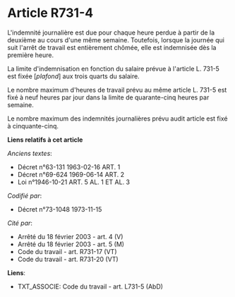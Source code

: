 # Article R731-4

L'indemnité journalière est due pour chaque heure perdue à partir de la deuxième au cours d'une même semaine. Toutefois,
lorsque la journée qui suit l'arrêt de travail est entièrement chômée, elle est indemnisée dès la première heure.

La limite d'indemnisation en fonction du salaire prévue à l'article L. 731-5 est fixée [*plafond*] aux trois quarts du
salaire.

Le nombre maximum d'heures de travail prévu au même article L. 731-5 est fixé à neuf heures par jour dans la limite de
quarante-cinq heures par semaine.

Le nombre maximum des indemnités journalières prévu audit article est fixé à cinquante-cinq.

**Liens relatifs à cet article**

_Anciens textes_:

  - Décret n°63-131 1963-02-16 ART. 1
  - Décret n°69-624 1969-06-14 ART. 2
  - Loi n°1946-10-21 ART. 5 AL. 1 ET AL. 3

_Codifié par_:

  - Décret n°73-1048 1973-11-15

_Cité par_:

  - Arrêté du 18 février 2003 - art. 4 (V)
  - Arrêté du 18 février 2003 - art. 5 (M)
  - Code du travail - art. R731-17 (VT)
  - Code du travail - art. R731-20 (VT)

**Liens**:

  - TXT_ASSOCIE: Code du travail - art. L731-5 (AbD)
